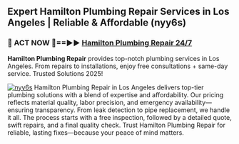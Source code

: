 ## Expert Hamilton Plumbing Repair Services in Los Angeles | Reliable & Affordable (nyy6s)  

<h3>🚿 ACT NOW 🌟==►► <a href="https://tinyurl.com/2ne6vx2x" rel="nofollow">Hamilton Plumbing Repair 24/7</a></h3>

**Hamilton Plumbing Repair** provides top-notch plumbing services in Los Angeles. From repairs to installations, enjoy free consultations + same-day service. Trusted Solutions 2025!

[![nyy6s](https://i.imgur.com/4PFF4AK.jpeg)](https://tinyurl.com/2ne6vx2x)
Hamilton Plumbing Repair in Los Angeles delivers top-tier plumbing solutions with a blend of expertise and affordability. Our pricing reflects material quality, labor precision, and emergency availability—ensuring transparency. From leak detection to pipe replacement, we handle it all. The process starts with a free inspection, followed by a detailed quote, swift repairs, and a final quality check. Trust Hamilton Plumbing Repair for reliable, lasting fixes—because your peace of mind matters.